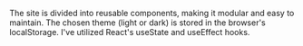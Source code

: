 The site is divided into reusable components, making it modular and easy to maintain.
The chosen theme (light or dark) is stored in the browser's localStorage.
I've utilized React's useState and useEffect hooks.
